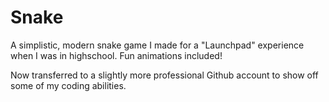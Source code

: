 # Snake
A simplistic, modern snake game I made for a "Launchpad" experience when I was in highschool.
Fun animations included!

Now transferred to a slightly more professional Github account to show off some of my coding abilities.

